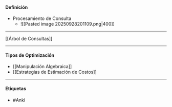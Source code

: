 #### Definición
- Procesamiento de Consulta
	- ![[Pasted image 20250928201109.png|400]]

***
[[Árbol de Consultas]]
***
#### Tipos de Optimización
- [[Manipulación Algebraica]]
- [[Estrategias de Estimación de Costos]]
***
#### Etiquetas
- #Anki 